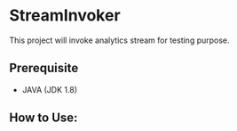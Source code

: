 # StreamInvoker
This project will invoke analytics stream for testing purpose. 

## Prerequisite
- JAVA (JDK 1.8)

## How to Use:
